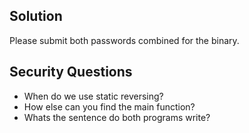 ## Solution
Please submit both passwords combined for the binary.

## Security Questions
- When do we use static reversing?
- How else can you find the main function?
- Whats the sentence do both programs write?